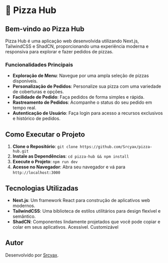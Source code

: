 # 🍕 Pizza Hub

## Bem-vindo ao Pizza Hub

Pizza Hub é uma aplicação web desenvolvida utilizando Next.js, TailwindCSS e ShadCN, proporcionando uma experiência moderna e responsiva para explorar e fazer pedidos de pizzas.

### Funcionalidades Principais

- **Exploração de Menu**: Navegue por uma ampla seleção de pizzas disponíveis.
- **Personalização de Pedidos**: Personalize sua pizza com uma variedade de coberturas e opções.
- **Facilidade de Pedido**: Faça pedidos de forma simples e rápida.
- **Rastreamento de Pedidos**: Acompanhe o status do seu pedido em tempo real.
- **Autenticação de Usuário**: Faça login para acesso a recursos exclusivos e histórico de pedidos.

## Como Executar o Projeto

1. **Clone o Repositório**: `git clone https://github.com/Srcyax/pizza-hub.git`
2. **Instale as Dependências**: `cd pizza-hub && npm install`
3. **Execute o Projeto**: `npm run dev`
4. **Acesse no Navegador**: Abra seu navegador e vá para `http://localhost:3000`

## Tecnologias Utilizadas

- **Next.js**: Um framework React para construção de aplicativos web modernos.
- **TailwindCSS**: Uma biblioteca de estilos utilitários para design flexível e semântico.
- **ShadCN**: Componentes lindamente projetados que você pode copiar e colar em seus aplicativos. Acessível. Customizável

## Autor

Desenvolvido por [Srcyax](https://github.com/Srcyax).
